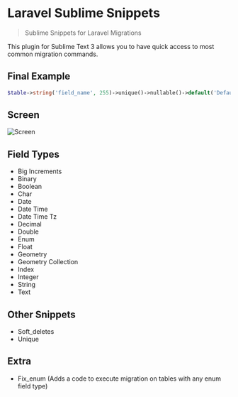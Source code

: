 # Laravel Sublime Snippets

> Sublime Snippets for Laravel Migrations

This plugin for Sublime Text 3 allows you to have quick access to most common migration commands.

## Final Example

```php
$table->string('field_name', 255)->unique()->nullable()->default('Default')->comment('Comment');
```

## Screen

![Screen](https://raw.githubusercontent.com/marceloxp/laravel_migration_snippets/master/migration-v01.gif "Screen")

## Field Types

- Big Increments
- Binary
- Boolean
- Char
- Date
- Date Time
- Date Time Tz
- Decimal
- Double
- Enum
- Float
- Geometry
- Geometry Collection
- Index
- Integer
- String
- Text

## Other Snippets
- Soft_deletes
- Unique

## Extra
- Fix_enum (Adds a code to execute migration on tables with any enum field type)